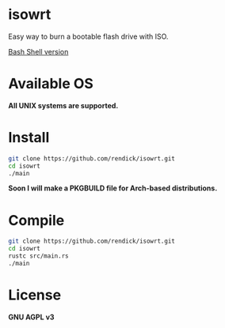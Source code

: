 # isowrt

Easy way to burn a bootable flash drive with ISO.

[Bash Shell version](https://github.com/rendick/isowrt)

# Available OS

**All UNIX systems are supported.**

# Install

```bash
git clone https://github.com/rendick/isowrt.git
cd isowrt
./main
```

**Soon I will make a PKGBUILD file for Arch-based distributions.**

# Compile 

```bash
git clone https://github.com/rendick/isowrt.git
cd isowrt
rustc src/main.rs
./main
```

# License

**GNU AGPL v3**

